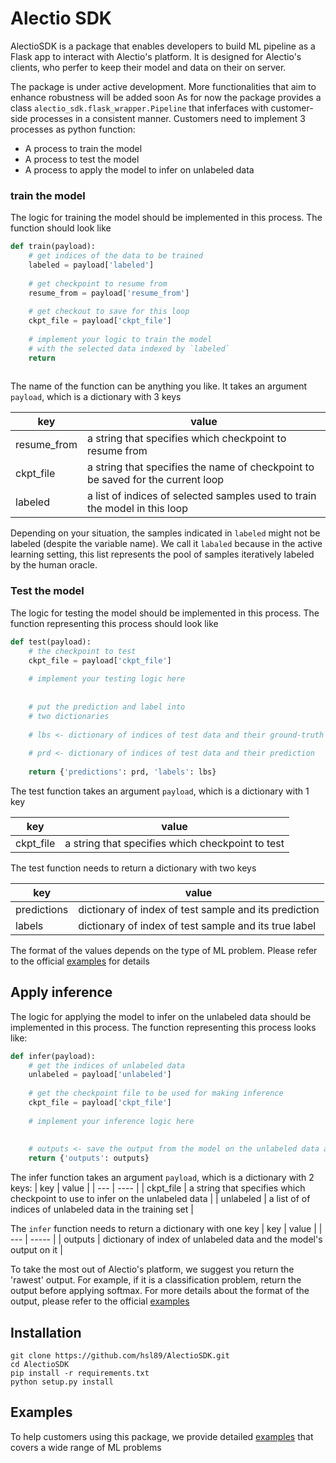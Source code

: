 # Alectio SDK

AlectioSDK is a package that enables developers to build ML pipeline as a Flask app to interact with Alectio's
platform. 
It is designed for Alectio's clients, who perfer to keep their model and data on their on server. 

The package is under active development. More functionalities that aim to enhance robustness will be added soon
As for now the package provides a class `alectio_sdk.flask_wrapper.Pipeline` that inferfaces with customer-side
processes in a consistent manner. Customers need to implement 3 processes as python function:

* A process to train the model
* A process to test the model
* A process to apply the model to infer on unlabeled data

### train the model
The logic for training the model should be implemented in this process. The function should look like

```python
def train(payload):
    # get indices of the data to be trained
    labeled = payload['labeled']
    
    # get checkpoint to resume from
    resume_from = payload['resume_from']
    
    # get checkout to save for this loop
    ckpt_file = payload['ckpt_file']
    
    # implement your logic to train the model
    # with the selected data indexed by `labeled`
    return
    
```

The name of the function can be anything you like. It takes an argument `payload`, which is a 
dictionary with 3 keys

| key | value |
| --- | ----- |
| resume_from | a string that specifies which checkpoint to resume from |
| ckpt_file | a string that specifies the name of checkpoint to be saved for the current loop |
| labeled | a list of indices of selected samples used to train the model in this loop | 

Depending on your situation, the samples indicated in `labeled` might not be labeled (despite the variable
name). We call it `labaled` because in the active learning setting, this list represents the pool of 
samples iteratively labeled by the human oracle. 


### Test the model
The logic for testing the model should be implemented in this process. The function representing this 
process should look like

```python
def test(payload):
    # the checkpoint to test
    ckpt_file = payload['ckpt_file']
    
    # implement your testing logic here
    
    
    # put the prediction and label into 
    # two dictionaries
    
    # lbs <- dictionary of indices of test data and their ground-truth
    
    # prd <- dictionary of indices of test data and their prediction
    
    return {'predictions': prd, 'labels': lbs}
```
The test function takes an argument `payload`, which is a dictionary with 1 key

| key | value |
| --- | ----- | 
| ckpt_file | a string that specifies which checkpoint to test | 

The test function needs to return a dictionary with two keys

| key | value |
| --- | ----- | 
| predictions | dictionary of index of test sample and its prediction |
| labels | dictionary of index of test sample and its true label |

The format of the values depends on the type of ML problem. Please refer to the official
[examples](./examples) for details

## Apply inference
The logic for applying the model to infer on the unlabeled data should be implemented in this process. 
The function representing this process looks like:
```python
def infer(payload):
    # get the indices of unlabeled data
    unlabeled = payload['unlabeled']
    
    # get the checkpoint file to be used for making inference
    ckpt_file = payload['ckpt_file']
    
    # implement your inference logic here
    
    
    # outputs <- save the output from the model on the unlabeled data as a dictionary
    return {'outputs': outputs}
```

The infer function takes an argument `payload`, which is a dictionary with 2 keys:
| key | value |
| --- | ----  | 
| ckpt_file | a string that specifies which checkpoint to use to infer on the unlabeled data | 
| unlabeled | a list of of indices of unlabeled data in the training set |


The `infer` function needs to return a dictionary with one key
| key | value |
| --- | ----- | 
| outputs | dictionary of index of unlabeled data and the model's output on it |


To take the most out of Alectio's platform, we suggest you return the 'rawest' output. For example, 
if it is a classification problem, return the output before applying softmax. 
For more details about the format of the output, please refer to the official [examples](./examples)


## Installation
```
git clone https://github.com/hsl89/AlectioSDK.git
cd AlectioSDK
pip install -r requirements.txt
python setup.py install
```

## Examples 
To help customers using this package, we provide detailed [examples](./examples) that covers a wide range of 
ML problems 






